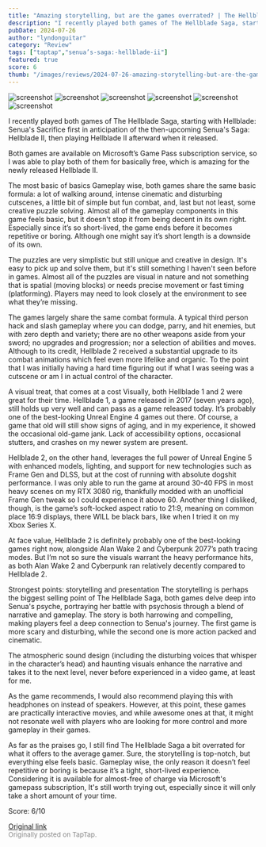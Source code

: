 ```yaml
---
title: "Amazing storytelling, but are the games overrated? | The Hellblade Saga - Dual Review"
description: "I recently played both games of The Hellblade Saga, starting with Hellblade: Senua's Sacrifice first in anticipation of the then-upcoming Senua's Saga: Hellblade II, then playing Hellblade II afterward when it released."
pubDate: 2024-07-26
author: "lyndonguitar"
category: "Review"
tags: ["taptap","senua’s-saga:-hellblade-ii"]
featured: true
score: 6
thumb: "/images/reviews/2024-07-26-amazing-storytelling-but-are-the-games-overrated--the-hellblade-saga---dual-review-0.avif"
---
```


<div class="gallery">
  <img src="/images/reviews/2024-07-26-amazing-storytelling-but-are-the-games-overrated--the-hellblade-saga---dual-review-0.avif" alt="screenshot" />
  <img src="/images/reviews/2024-07-26-amazing-storytelling-but-are-the-games-overrated--the-hellblade-saga---dual-review-1.avif" alt="screenshot" />
  <img src="/images/reviews/2024-07-26-amazing-storytelling-but-are-the-games-overrated--the-hellblade-saga---dual-review-2.avif" alt="screenshot" />
  <img src="/images/reviews/2024-07-26-amazing-storytelling-but-are-the-games-overrated--the-hellblade-saga---dual-review-3.avif" alt="screenshot" />
  <img src="/images/reviews/2024-07-26-amazing-storytelling-but-are-the-games-overrated--the-hellblade-saga---dual-review-4.avif" alt="screenshot" />
  <img src="/images/reviews/2024-07-26-amazing-storytelling-but-are-the-games-overrated--the-hellblade-saga---dual-review-5.avif" alt="screenshot" />
</div>

I recently played both games of The Hellblade Saga, starting with Hellblade: Senua's Sacrifice first in anticipation of the then-upcoming Senua's Saga: Hellblade II, then playing Hellblade II afterward when it released.

Both games are available on Microsoft’s Game Pass subscription service, so I was able to play both of them for basically free, which is amazing for the newly released Hellblade II.

The most basic of basics
Gameplay wise, both games share the same basic formula: a lot of walking around, intense cinematic and disturbing cutscenes, a little bit of simple but fun combat, and, last but not least, some creative puzzle solving. Almost all of the gameplay components in this game feels basic, but it doesn't stop it from being decent in its own right. Especially since it’s so short-lived, the game ends before it becomes repetitive or boring. Although one might say it’s short length is a downside of its own.

The puzzles are very simplistic but still unique and creative in design. It's easy to pick up and solve them, but it's still something I haven't seen before in games. Almost all of the puzzles are visual in nature and not something that is spatial (moving blocks) or needs precise movement or fast timing (platforming). Players may need to look closely at the environment to see what they’re missing.

The games largely share the same combat formula. A typical third person hack and slash gameplay where you can dodge, parry, and hit enemies, but with zero depth and variety; there are no other weapons aside from your sword; no upgrades and progression; nor a selection of abilities and moves. Although to its credit, Hellblade 2 received a substantial upgrade to its combat animations which feel even more lifelike and organic. To the point that I was initially having a hard time figuring out if what I was seeing was a cutscene or am I in actual control of the character.

A visual treat, that comes at a cost
Visually, both Hellblade 1 and 2 were great for their time. Hellblade 1, a game released in 2017 (seven years ago), still holds up very well and can pass as a game released today. It’s probably one of the best-looking Unreal Engine 4 games out there. Of course, a game that old will still show signs of aging, and in my experience, it showed the occasional old-game jank. Lack of accessibility options, occasional stutters, and crashes on my newer system are present.

Hellblade 2, on the other hand, leverages the full power of Unreal Engine 5 with enhanced models, lighting, and support for new technologies such as Frame Gen and DLSS, but at the cost of running with absolute dogshit performance. I was only able to run the game at around 30-40 FPS in most heavy scenes on my RTX 3080 rig, thankfully modded with an unofficial Frame Gen tweak so I could experience it above 60. Another thing I disliked, though, is the game’s soft-locked aspect ratio to 21:9, meaning on common place 16:9 displays, there WILL be black bars, like when I tried it on my Xbox Series X.

At face value, Hellblade 2 is definitely probably one of the best-looking games right now, alongside Alan Wake 2 and Cyberpunk 2077’s path tracing modes. But I’m not so sure the visuals warrant the heavy performance hits, as both Alan Wake 2 and Cyberpunk ran relatively decently compared to Hellblade 2.

Strongest points: storytelling and presentation
The storytelling is perhaps the biggest selling point of The Hellblade Saga, both  games delve deep into Senua's psyche, portraying her battle with psychosis through a blend of narrative and gameplay. The story is both harrowing and compelling, making players feel a deep connection to Senua's journey. The first game is more scary and disturbing, while the second one is more action packed and cinematic.

The atmospheric sound design (including the disturbing voices that whisper in the character’s head) and haunting visuals enhance the narrative and takes it to the next level, never before experienced in a video game, at least for me.

As the game recommends, I would also recommend playing this with headphones on instead of speakers. However, at this point, these games are practically interactive movies, and while awesome ones at that, it might not resonate well with players who are looking for more control and more gameplay in their games.

As far as the praises go, I still find The Hellblade Saga a bit overrated for what it offers to the average gamer. Sure, the storytelling is top-notch, but everything else feels basic. Gameplay wise, the only reason it doesn’t feel repetitive or boring is because it’s a tight, short-lived experience. Considering it is available for almost-free of charge via Microsoft's gamepass subscription, It's still worth trying out, especially since it will only take a short amount of your time.

Score: 6/10

[Original link](https://www.taptap.io/post/7894411)<br><span style="font-size: 0.95em; color: #888;">Originally posted on TapTap.</span>
